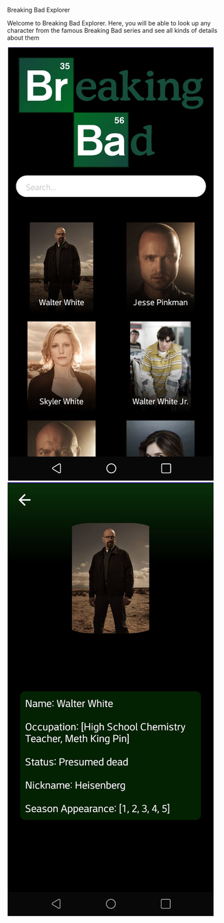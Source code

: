 Breaking Bad Explorer 

Welcome to Breaking Bad Explorer. 
Here, you will be able to look up any character from the famous Breaking Bad series 
and see all kinds of details about them

![alt text](https://raw.githubusercontent.com/joselopez1005/BreakingBadExplorer/master/breaking%20bad%20app.PNG)
![alt text](https://raw.githubusercontent.com/joselopez1005/BreakingBadExplorer/master/brekaing%20bad%20app%202.PNG)
